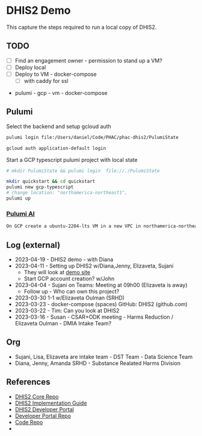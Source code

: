 # DHIS2 Demo

This capture the steps required to run a local copy of DHIS2.

## TODO

- [ ] Find an engagement owner - permission to stand up a VM?
- [ ] Deploy local
- [ ] Deploy to VM - docker-compose
  - [ ] with caddy for ssl
- pulumi - gcp - vm - docker-compose

## Pulumi

Select the backend and setup gcloud auth

```bash
pulumi login file:/Users/daniel/Code/PHAC/phac-dhis2/PulumiState

gcloud auth application-default login
```

Start a GCP typescript pulumi project with local state

```bash
# mkdir PulumiState && pulumi login  file://./PulumiState

mkdir quickstart && cd quickstart
pulumi new gcp-typescript
# change location: "northamerica-northeast1",
pulumi up
```

### [Pulumi AI](https://www.pulumi.com/ai/)

```txt
On GCP create a ubuntu-2204-lts VM in a new VPC in northamerica-northeast1 and install docker
```

## Log (external)

- 2023-04-19 - DHIS2 demo - with Diana
- 2023-04-11 - Setting up DHIS2 w/Diana,Jenny, Elizaveta, Sujani
  - They will look at [demo site](https://dhis2.org/demo/)
  - Start GCP account creation? w/John
- 2023-04-04 - Sujani on Teams: Meeting at 09h00 (Elizaveta is away)
  - Follow up - Who can own this project?
- 2023-03-30 1-1 w/Elizaveta Oulman (SRHD)
- 2023-03-23 - docker-compose (spaces) GitHub: DHIS2 (github.com)
- 2023-03-22 - Tim: Can you look at DHIS2
- 2023-03-16 - Susan - CSAR+ODK meeting - Harms Reduction / Elizaveta Oulman - DMIA Intake Team?

## Org

- Sujani, Lisa, Elizaveta are intake team - DST Team - Data Science Team
- Diana, Jenny, Amanda SRHD - Substance Realated Harms Division

## References

- [DHIS2 Core Repo](https://github.com/dhis2/dhis2-core)
- [DHIS2 Implementation Guide](https://docs.dhis2.org/en/implement/implement.html)
- [DHIS2 Developer Portal](https://developers.dhis2.org/)
- [Developer Portal Repo](https://github.com/dhis2/developer-portal)
- [Code Repo](https://github.com/dhis2/dhis2-core#run-dhis2-in-docker)
- 